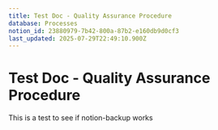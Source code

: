 ```yaml
---
title: Test Doc - Quality Assurance Procedure
database: Processes
notion_id: 23880979-7b42-800a-87b2-e160db9d0cf3
last_updated: 2025-07-29T22:49:10.900Z
---
```


# Test Doc - Quality Assurance Procedure


This is a test to see if notion-backup works

